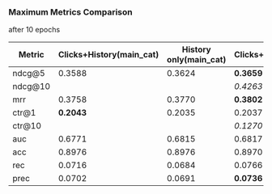 ### Maximum Metrics Comparison
after 10 epochs

| Metric   | Clicks+History(main_cat) | History only(main_cat)  | Clicks+History(main_theme) |    MIND_small base    |
|----------|--------------------------|-------------------------|----------------------------|-----------------------|
| ndcg@5   |           0.3588         |           0.3624        |        **0.3659**          |      0.3637           |
| ndcg@10  |                          |                         |         *0.4263*           |      0.4255           |
| mrr      |           0.3758         |           0.3770        |        **0.3802**          |      0.3778           |
| ctr@1    |         **0.2043**       |           0.2035        |          0.2037            |      0.2027           |
| ctr@10   |                          |                         |         *0.1270*           |      0.1269           |
| auc      |           0.6771         |           0.6815        |          0.6817            |    **0.6818**         |
| acc      |           0.8976         |           0.8976        |          0.8970            |    **0.8977**         |
| rec      |           0.0716         |           0.0684        |          0.0766            |    **0.0839**         |
| prec     |           0.0702         |           0.0691        |        **0.0736**          |    **0.0782**         |
 

